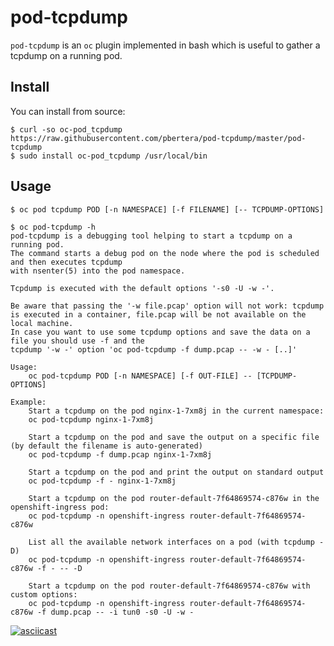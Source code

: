 # pod-tcpdump

`pod-tcpdump` is an `oc` plugin implemented in bash which is useful to gather a tcpdump on a running pod.

## Install

You can install from source:

```
$ curl -so oc-pod_tcpdump https://raw.githubusercontent.com/pbertera/pod-tcpdump/master/pod-tcpdump
$ sudo install oc-pod_tcpdump /usr/local/bin
```

## Usage

```
$ oc pod tcpdump POD [-n NAMESPACE] [-f FILENAME] [-- TCPDUMP-OPTIONS]
```
```
$ oc pod-tcpdump -h
pod-tcpdump is a debugging tool helping to start a tcpdump on a running pod.
The command starts a debug pod on the node where the pod is scheduled and then executes tcpdump
with nsenter(5) into the pod namespace.

Tcpdump is executed with the default options '-s0 -U -w -'.

Be aware that passing the '-w file.pcap' option will not work: tcpdump is executed in a container, file.pcap will be not available on the local machine.
In case you want to use some tcpdump options and save the data on a file you should use -f and the
tcpdump '-w -' option 'oc pod-tcpdump -f dump.pcap -- -w - [..]'

Usage:
    oc pod-tcpdump POD [-n NAMESPACE] [-f OUT-FILE] -- [TCPDUMP-OPTIONS]

Example:
    Start a tcpdump on the pod nginx-1-7xm8j in the current namespace:
    oc pod-tcpdump nginx-1-7xm8j 

    Start a tcpdump on the pod and save the output on a specific file (by default the filename is auto-generated)
    oc pod-tcpdump -f dump.pcap nginx-1-7xm8j

    Start a tcpdump on the pod and print the output on standard output
    oc pod-tcpdump -f - nginx-1-7xm8j

    Start a tcpdump on the pod router-default-7f64869574-c876w in the openshift-ingress pod:
    oc pod-tcpdump -n openshift-ingress router-default-7f64869574-c876w

    List all the available network interfaces on a pod (with tcpdump -D)
    oc pod-tcpdump -n openshift-ingress router-default-7f64869574-c876w -f - -- -D

    Start a tcpdump on the pod router-default-7f64869574-c876w with custom options:
    oc pod-tcpdump -n openshift-ingress router-default-7f64869574-c876w -f dump.pcap -- -i tun0 -s0 -U -w -
```

[![asciicast](https://asciinema.org/a/UXuc66hM4kCTZVK5Tc9gsxuoZ.svg)](https://asciinema.org/a/UXuc66hM4kCTZVK5Tc9gsxuoZ)

